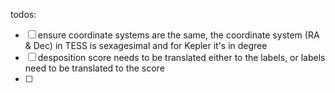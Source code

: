 todos:
- [ ] ensure coordinate systems are the same, the coordinate system (RA & Dec) in TESS is sexagesimal and for Kepler it's in degree
- [ ] desposition score needs to be translated either to the labels, or labels need to be translated to the score
- [ ] 